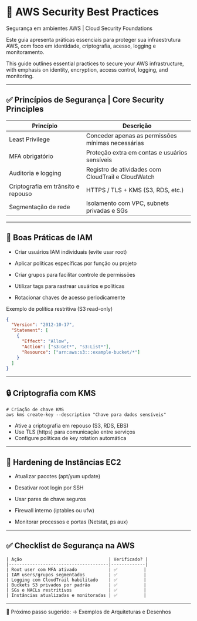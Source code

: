 # 🔐 AWS Security Best Practices  
Segurança em ambientes AWS | Cloud Security Foundations

Este guia apresenta práticas essenciais para proteger sua infraestrutura AWS, com foco em identidade, criptografia, acesso, logging e monitoramento.

This guide outlines essential practices to secure your AWS infrastructure, with emphasis on identity, encryption, access control, logging, and monitoring.

---

## ✅ Princípios de Segurança | Core Security Principles

| Princípio                          | Descrição                                            |
|------------------------------------|------------------------------------------------------|
| Least Privilege                    | Conceder apenas as permissões mínimas necessárias    |
| MFA obrigatório                    | Proteção extra em contas e usuários sensíveis        |
| Auditoria e logging                | Registro de atividades com CloudTrail e CloudWatch   |
| Criptografia em trânsito e repouso | HTTPS / TLS + KMS (S3, RDS, etc.)                    |
| Segmentação de rede                | Isolamento com VPC, subnets privadas e SGs           |
---

## 🧩 Boas Práticas de IAM

* Criar usuários IAM individuais (evite usar root)

* Aplicar políticas específicas por função ou projeto

* Criar grupos para facilitar controle de permissões

* Utilizar tags para rastrear usuários e políticas

* Rotacionar chaves de acesso periodicamente

Exemplo de política restritiva (S3 read-only)
```json
{
  "Version": "2012-10-17",
  "Statement": [
    {
      "Effect": "Allow",
      "Action": ["s3:Get*", "s3:List*"],
      "Resource": ["arn:aws:s3:::example-bucket/*"]
    }
  ]
}
```
---

## 🔒 Criptografia com KMS
```
# Criação de chave KMS
aws kms create-key --description "Chave para dados sensíveis"
```
* Ative a criptografia em repouso (S3, RDS, EBS)
* Use TLS (https) para comunicação entre serviços
* Configure políticas de key rotation automática
---

## 🧹 Hardening de Instâncias EC2

* Atualizar pacotes (apt/yum update)

* Desativar root login por SSH

* Usar pares de chave seguros

* Firewall interno (iptables ou ufw)

* Monitorar processos e portas (Netstat, ps aux)
---

## ✅ Checklist de Segurança na AWS
```
| Ação                                 | Verificado? |
|--------------------------------------|-------------|
| Root user com MFA ativado            | ✅          |
| IAM users/grupos segmentados         | ✅          |
| Logging com CloudTrail habilitado    | ✅          |
| Buckets S3 privados por padrão       | ✅          |
| SGs e NACLs restritivos              | ✅          |
| Instâncias atualizadas e monitoradas | ✅          |
```
---

📘 Próximo passo sugerido:
→ Exemplos de Arquiteturas e Desenhos
